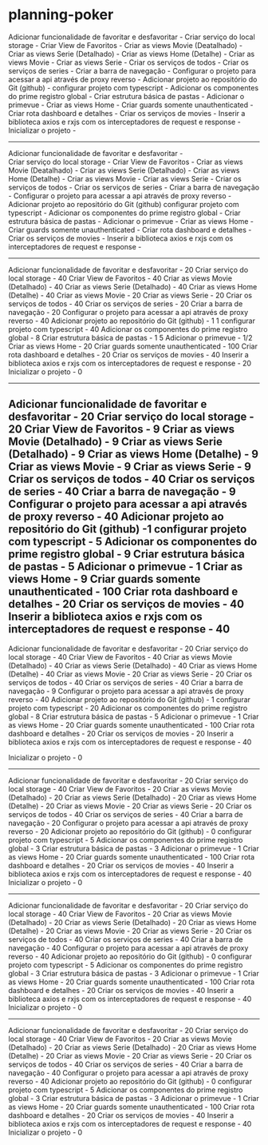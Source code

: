 # planning-poker
Adicionar funcionalidade de favoritar e desfavoritar - 
Criar serviço do local storage - 
Criar View de Favoritos - 
Criar as views Movie (Deatalhado) -
Criar as views Serie (Detalhado) - 
Criar as views Home (Detalhe) - 
Criar as views Movie - 
Criar as views Serie - 
Criar os serviços de todos - 
Criar os serviços de series - 
Criar a barra de navegação - 
Configurar o projeto para acessar a api através de proxy reverso - 
Adicionar projeto ao repositório do Git (github) - 
configurar projeto com typescript - 
Adicionar os componentes do prime registro global - 
Criar estrutura básica de pastas - 
Adicionar o primevue - 
Criar as views Home - 
Criar guards somente unauthenticated - 
Criar rota dashboard e detalhes - 
Criar os serviços de movies - 
Inserir a biblioteca axios e rxjs com os interceptadores de request e response - 
Inicializar o projeto - 

-----------------------------------------------------------
Adicionar funcionalidade de favoritar e desfavoritar -  
Criar serviço do local storage - 
Criar View de Favoritos - 
Criar as views Movie (Deatalhado) - 
Criar as views Serie (Detalhado) - 
Criar as views Home (Detalhe) - 
Criar as views Movie - 
Criar as views Serie - 
Criar os serviços de todos - 
Criar os serviços de series - 
Criar a barra de navegação - 
Configurar o projeto para acessar a api através de proxy reverso - 
Adicionar projeto ao repositório do Git (github) 
configurar projeto com typescript - 
Adicionar os componentes do prime registro global - 
Criar estrutura básica de pastas - 
Adicionar o primevue - 
Criar as views Home - 
Criar guards somente unauthenticated - 
Criar rota dashboard e detalhes - 
Criar os serviços de movies - 
Inserir a biblioteca axios e rxjs com os interceptadores de request e response - 


-----------------------------------------------------------
Adicionar funcionalidade de favoritar e desfavoritar -  20 
Criar serviço do local storage - 40 
Criar View de Favoritos - 40 
Criar as views Movie (Detalhado) - 40 
Criar as views Serie (Detalhado) - 40 
Criar as views Home (Detalhe) - 40 
Criar as views Movie - 20 
Criar as views Serie - 20 
Criar os serviços de todos - 40 
Criar os serviços de series - 20
Criar a barra de navegação - 20 
Configurar o projeto para acessar a api através de proxy reverso - 40 
Adicionar projeto ao repositório do Git (github) - 1 1
configurar projeto com typescript - 40 
Adicionar os componentes do prime registro global - 8 
Criar estrutura básica de pastas - 1 5
Adicionar o primevue - 1/2 
Criar as views Home - 20 
Criar guards somente unauthenticated - 100 
Criar rota dashboard e detalhes - 20 
Criar os serviços de movies - 40 
Inserir a biblioteca axios e rxjs com os interceptadores de request e response - 20 
Inicializar o projeto - 0 

-----------------------------------------------------------------
Adicionar funcionalidade de favoritar e desfavoritar -  20
Criar serviço do local storage - 20
Criar View de Favoritos - 9
Criar as views Movie (Detalhado) - 9
Criar as views Serie (Detalhado) - 9
Criar as views Home (Detalhe) - 9
Criar as views Movie - 9
Criar as views Serie - 9
Criar os serviços de todos - 40
Criar os serviços de series - 40
Criar a barra de navegação - 9
Configurar o projeto para acessar a api através de proxy reverso - 40
Adicionar projeto ao repositório do Git (github) -1
configurar projeto com typescript - 5
Adicionar os componentes do prime registro global - 9
Criar estrutura básica de pastas - 5
Adicionar o primevue - 1
Criar as views Home - 9
Criar guards somente unauthenticated - 100
Criar rota dashboard e detalhes - 20
Criar os serviços de movies - 40
Inserir a biblioteca axios e rxjs com os interceptadores de request e response -  40
-----------------------------------------------------------
Adicionar funcionalidade de favoritar e desfavoritar -  20
Criar serviço do local storage - 40
Criar View de Favoritos - 40
Criar as views Movie (Detalhado) - 40
Criar as views Serie (Detalhado) - 40
Criar as views Home (Detalhe) - 40
Criar as views Movie - 20
Criar as views Serie - 20
Criar os serviços de todos - 40 
Criar os serviços de series - 40
Criar a barra de navegação - 9
Configurar o projeto para acessar a api através de proxy reverso - 40
Adicionar projeto ao repositório do Git (github) - 1
configurar projeto com typescript - 20
Adicionar os componentes do prime registro global - 8
Criar estrutura básica de pastas - 5
Adicionar o primevue - 1
Criar as views Home -  20
Criar guards somente unauthenticated - 100
Criar rota dashboard e detalhes - 20
Criar os serviços de movies - 20
Inserir a biblioteca axios e rxjs com os interceptadores de request e response - 40


Inicializar o projeto - 0
 
-----------------------------------------------------------------
Adicionar funcionalidade de favoritar e desfavoritar -  20
Criar serviço do local storage - 40
Criar View de Favoritos - 20
Criar as views Movie (Detalhado) - 20
Criar as views Serie (Detalhado) - 20
Criar as views Home (Detalhe) - 20
Criar as views Movie - 20
Criar as views Serie - 20
Criar os serviços de todos - 40
Criar os serviços de series - 40
Criar a barra de navegação - 20
Configurar o projeto para acessar a api através de proxy reverso - 20
Adicionar projeto ao repositório do Git (github) - 0
configurar projeto com typescript - 5
Adicionar os componentes do prime registro global - 3
Criar estrutura básica de pastas - 3
Adicionar o primevue - 1
Criar as views Home - 20
Criar guards somente unauthenticated - 100
Criar rota dashboard e detalhes - 20
Criar os serviços de movies - 40
Inserir a biblioteca axios e rxjs com os interceptadores de request e response - 40
Inicializar o projeto - 0

-----------------------------------------------------------------
Adicionar funcionalidade de favoritar e desfavoritar -  20
Criar serviço do local storage - 40
Criar View de Favoritos - 20
Criar as views Movie (Detalhado) - 20
Criar as views Serie (Detalhado) - 20
Criar as views Home (Detalhe) - 20
Criar as views Movie - 20
Criar as views Serie - 20
Criar os serviços de todos - 40
Criar os serviços de series - 40
Criar a barra de navegação - 40
Configurar o projeto para acessar a api através de proxy reverso - 40
Adicionar projeto ao repositório do Git (github) - 0
configurar projeto com typescript - 5
Adicionar os componentes do prime registro global - 3
Criar estrutura básica de pastas - 3
Adicionar o primevue - 1
Criar as views Home - 20
Criar guards somente unauthenticated - 100
Criar rota dashboard e detalhes - 20
Criar os serviços de movies - 40
Inserir a biblioteca axios e rxjs com os interceptadores de request e response - 40
Inicializar o projeto - 0


-----------------------------------------------------------------
Adicionar funcionalidade de favoritar e desfavoritar -  20
Criar serviço do local storage - 40
Criar View de Favoritos - 20
Criar as views Movie (Detalhado) - 20
Criar as views Serie (Detalhado) - 20
Criar as views Home (Detalhe) - 20
Criar as views Movie - 20
Criar as views Serie - 20
Criar os serviços de todos - 40
Criar os serviços de series - 40
Criar a barra de navegação - 40
Configurar o projeto para acessar a api através de proxy reverso - 40
Adicionar projeto ao repositório do Git (github) - 0
configurar projeto com typescript - 5
Adicionar os componentes do prime registro global - 3
Criar estrutura básica de pastas - 3
Adicionar o primevue - 1
Criar as views Home - 20
Criar guards somente unauthenticated - 100
Criar rota dashboard e detalhes - 20
Criar os serviços de movies - 40
Inserir a biblioteca axios e rxjs com os interceptadores de request e response - 40
Inicializar o projeto - 0
